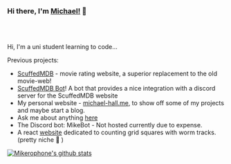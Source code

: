 ### Hi there, I'm [Michael!](https://michael-hall.me) 👋

<br />
<br />

Hi, I'm a uni student learning to code...

Previous projects:
-  [ScuffedMDB](https://github.com/mah51/scuffedmdb) - movie rating website, a superior replacement to the old movie-web! 
-  [ScuffedMDB Bot](https://github.com/mah51/scuffedmdb-bot)! A bot that provides a nice integration with a discord server for the ScuffedMDB website
-  My personal website - [michael-hall.me](https://github.com/mah51/michael-hall.me), to show off some of my projects and maybe start a blog.
-  Ask me about anything [here](https://github.com/mah51/mah51/issues)
- The Discord bot: MikeBot - Not hosted currently due to expense.
- A react [website](https://github.com/mah51/WormTracker) dedicated to counting grid squares with worm tracks. (pretty niche 🧐 )

[![Mikerophone's github stats](https://github-readme-stats.vercel.app/api?username=mah51&count_private=true&show_icons=true&title_color=fff&icon_color=79ff97&text_color=9f9f9f&bg_color=151515)](https://github.com/anuraghazra/github-readme-stats)


<br />


